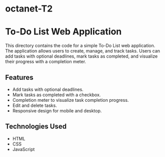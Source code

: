# octanet-T2


# To-Do List Web Application

This directory contains the code for a simple To-Do List web application. The application allows users to create, manage, and track tasks. Users can add tasks with optional deadlines, mark tasks as completed, and visualize their progress with a completion meter.

## Features
- Add tasks with optional deadlines.
- Mark tasks as completed with a checkbox.
- Completion meter to visualize task completion progress.
- Edit and delete tasks.
- Responsive design for mobile and desktop.

## Technologies Used
- HTML
- CSS
- JavaScript
